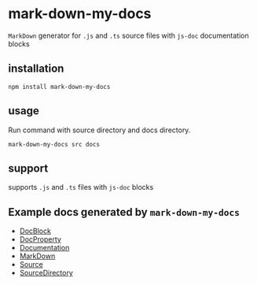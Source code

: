 # mark-down-my-docs
`MarkDown` generator for `.js` and `.ts` source files with `js-doc` documentation blocks 

## installation
```shell
npm install mark-down-my-docs 
```

## usage
Run command with source directory and docs directory.

```shell
mark-down-my-docs src docs
```

## support
supports `.js` and `.ts` files with `js-doc` blocks

## Example docs generated by `mark-down-my-docs`
* [DocBlock](./docs/DocBlock.md)
* [DocProperty](./docs/DocProperty.md)
* [Documentation](./docs/Documentation.md)
* [MarkDown](./docs/MarkDown.md)
* [Source](./docs/Source.md)
* [SourceDirectory](./docs/SourceDirectory.md)
